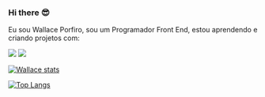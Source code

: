 ### Hi there :sunglasses:


Eu sou Wallace Porfiro, sou um Programador Front End, estou aprendendo e criando projetos com:
<br>

<img src="https://img.shields.io/badge/HTML5-E34F26?style=for-the-badge&logo=html5&logoColor=white" >
<img src="https://img.shields.io/badge/CSS-239120?&style=for-the-badge&logo=css3&logoColor=white">


[![Wallace stats](https://github-readme-stats.vercel.app/api?username=Wallaceporfiro)](https://github.com/anuraghazra/github-readme-stats)

[![Top Langs](https://github-readme-stats.vercel.app/api/top-langs/?username=Wallaceporfiro)](https://github.com/anuraghazra/github-readme-stats)

